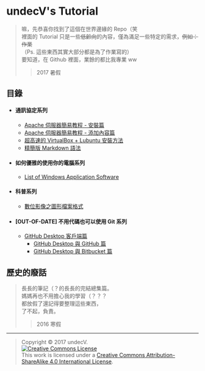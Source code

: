 # undecV's Tutorial

> 嘛，先恭喜你找到了這個在世界邊緣的 Repo（笑<br>
> 裡面的 Tutorial 只是一些~~低齡向~~的內容，僅為滿足一些特定的需求，~~例如：作業~~<br>
> （Ps. 這些東西其實大部分都是為了作業寫的）<br>
> 要知道，在 Github 裡面，業餘的都比我專業 ww<br>
> > 2017 暑假


## 目錄

- #### 通訊協定系列
  - [Apache 伺服器簡易教程 - 安裝篇](APACHE_01/APACHE_01.md)
  - [Apache 伺服器簡易教程 - 添加內容篇](APACHE_02/APACHE_02.md)
  - [超高速的 VirtualBox + Lubuntu 安裝方法](VirtualBox_Lubuntu/VirtualBox_Lubuntu.md)
  - [精簡版 Markdown 語法](Markdown/Markdown.md)

- #### 如何優雅的使用你的電腦系列
  - [List of Windows Application Software](Windows_Software/Windows_Software.md)

- #### 科普系列
  - [數位影像之圖形檔案格式](Graphics_File_Formats/Graphics_File_Formats.wiki)

- #### [OUT-OF-DATE] 不用代碼也可以使用 Git 系列
  - [GitHub Desktop 客戶端篇](Git_T/GHDt_V1.md)
    - [GitHub Desktop 與 GitHub 篇](Git_T/GHDt+GH_V1.md)
    - [GitHub Desktop 與 Bitbucket 篇](Git_T/GHDt+Bb_V1.md)

## 歷史的廢話

> 長長的筆記（？的長長的完結總集篇。<br>
> 媽媽再也不用擔心我的學習（？？？<br>
> 都放假了還記得要整理這些東西，<br>
> 了不起，負責。<br>
> > 2016 寒假

---

> Copyright © 2017 undecV.<br>
> [![Creative Commons License](https://i.creativecommons.org/l/by-sa/4.0/88x31.png)](http://creativecommons.org/licenses/by-sa/4.0/)<br>
> This work is licensed under a [Creative Commons Attribution-ShareAlike 4.0 International License](http://creativecommons.org/licenses/by-sa/4.0/).
